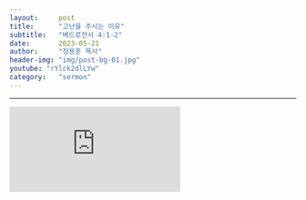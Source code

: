 ```yaml
---
layout:     post
title:      "고난을 주시는 이유"
subtitle:	"베드로전서 4:1-2"
date:       2023-05-21
author:     "장용훈 목사"
header-img: "img/post-bg-01.jpg"
youtube: "rYlck2dlLYw"
category:   "sermon"
---
```


<hr>
<div class="youtube">
    <iframe src="https://www.youtube.com/embed/rYlck2dlLYw" title="YouTube video player" frameborder="0" allow="accelerometer; autoplay; clipboard-write; encrypted-media; gyroscope; picture-in-picture; web-share" allowfullscreen></iframe>
</div>